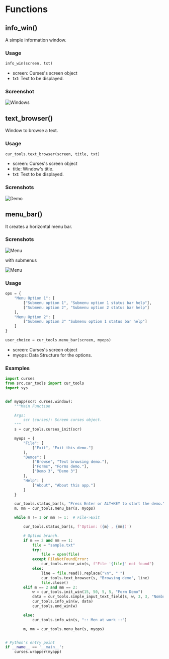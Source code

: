 # Functions

## info_win()

A simple information window.

### Usage

```python
info_win(screen, txt)
```

*  screen: Curses's screen object
*  txt: Text to be displayed.

### Screenshot

![Windows](https://raw.githubusercontent.com/pabloniklas/pyCursesMenu/main/screenshots/windows.png "window")

## text_browser()

Window to browse a text.

### Usage

```python
cur_tools.text_browser(screen, title, txt)
```


* screen: Curses's screen object
* title: Window's title.
* txt: Text to be displayed.

### Screnshots

![Demo](https://raw.githubusercontent.com/pabloniklas/pyCursesMenu/main/screenshots/text_browser.gif "demo")


## menu_bar()

It creates a horizontal menu bar.

### Screnshots

![Menu](https://raw.githubusercontent.com/pabloniklas/pyCursesMenu/main/screenshots/static_menu01.png "Menu bar")

with submenus

![Menu](https://raw.githubusercontent.com/pabloniklas/pyCursesMenu/main/screenshots/static_menu02.png "Submenu")

### Usage

```python
ops = {
    "Menu Option 1": [
        ["Submenu option 1", "Submenu option 1 status bar help"],
        ["Submenu option 2", "Submenu option 2 status bar help"]
    ],
    "Menu Option 2": [
        ["Submenu option 3" "Submenu option 1 status bar help"]
    ]
}

user_choice = cur_tools.menu_bar(screen, myops)
```

* screen: Curses's screen object
* myops: Data Structure for the options.

### Examples

```python
import curses
from src.cur_tools import cur_tools
import sys


def myapp(scr: curses.window):
    """Main Function

    Args:
        scr (curses): Screen curses object.
    """
    s = cur_tools.curses_init(scr)

    myops = {
        "File": [
            ["Exit", "Exit this demo."]
        ],
        "Demos": [
            ["Browse", "Text browsing demo."],
            ["Forms", "Forms demo."],
            ["Demo 3", "Demo 3"]
        ],
        "Help": [
            ["About", "About this app."]
        ]
    }

    cur_tools.status_bar(s, "Press Enter or ALT+KEY to start the demo.")
    m, mm = cur_tools.menu_bar(s, myops)

    while m != 1 or mm != 1:  # File->Exit

        cur_tools.status_bar(s, f'Option: ({m} , {mm})')

        # Option branch.
        if m == 2 and mm == 1:
            file = "sample.txt"
            try:
                file = open(file)
            except FileNotFoundError:
                cur_tools.error_win(s, f"File '{file}' not found")
            else:
                line = file.read().replace("\n", " ")
                cur_tools.text_browser(s, "Browsing demo", line)
                file.close()
        elif m == 2 and mm == 2:
            w = cur_tools.init_win(15, 50, 5, 5, "Form Demo")
            data = cur_tools.simple_input_text_field(s, w, 3, 3, "Nombre", 20, "Text input demo.")
            cur_tools.info_win(w, data)
            cur_tools.end_win(w)

        else:
            cur_tools.info_win(s, ":: Men at work ::")

        m, mm = cur_tools.menu_bar(s, myops)


# Python's entry point
if __name__ == '__main__':
    curses.wrapper(myapp)
```